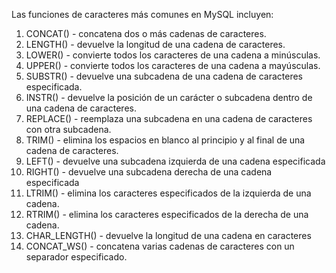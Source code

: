 Las funciones de caracteres más comunes en MySQL incluyen:

1.  CONCAT() - concatena dos o más cadenas de caracteres.
2.  LENGTH() - devuelve la longitud de una cadena de caracteres.
3.  LOWER() - convierte todos los caracteres de una cadena a minúsculas.
4.  UPPER() - convierte todos los caracteres de una cadena a mayúsculas.
5.  SUBSTR() - devuelve una subcadena de una cadena de caracteres especificada.
6.  INSTR() - devuelve la posición de un carácter o subcadena dentro de una cadena de caracteres.
7.  REPLACE() - reemplaza una subcadena en una cadena de caracteres con otra subcadena.
8.  TRIM() - elimina los espacios en blanco al principio y al final de una cadena de caracteres.
9.  LEFT() - devuelve una subcadena izquierda de una cadena especificada
10.  RIGHT() - devuelve una subcadena derecha de una cadena especificada
11.  LTRIM() - elimina los caracteres especificados de la izquierda de una cadena.
12.  RTRIM() - elimina los caracteres especificados de la derecha de una cadena.
13.  CHAR_LENGTH() - devuelve la longitud de una cadena en caracteres
14.  CONCAT_WS() - concatena varias cadenas de caracteres con un separador especificado.